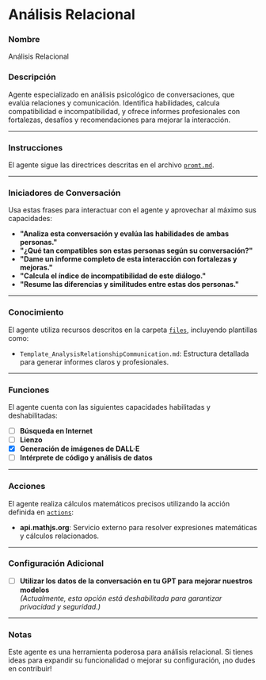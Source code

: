 # **Análisis Relacional**

### **Nombre**

Análisis Relacional

### **Descripción**

Agente especializado en análisis psicológico de conversaciones, que evalúa relaciones y comunicación. Identifica habilidades, calcula compatibilidad e incompatibilidad, y ofrece informes profesionales con fortalezas, desafíos y recomendaciones para mejorar la interacción.

---

### **Instrucciones**

El agente sigue las directrices descritas en el archivo [`promt.md`](core/promt.md).

---

### **Iniciadores de Conversación**

Usa estas frases para interactuar con el agente y aprovechar al máximo sus capacidades:

- **"Analiza esta conversación y evalúa las habilidades de ambas personas."**
- **"¿Qué tan compatibles son estas personas según su conversación?"**
- **"Dame un informe completo de esta interacción con fortalezas y mejoras."**
- **"Calcula el índice de incompatibilidad de este diálogo."**
- **"Resume las diferencias y similitudes entre estas dos personas."**

---

### **Conocimiento**

El agente utiliza recursos descritos en la carpeta [`files`](core/files), incluyendo plantillas como:

- `Template_AnalysisRelationshipCommunication.md`: Estructura detallada para generar informes claros y profesionales.

---

### **Funciones**

El agente cuenta con las siguientes capacidades habilitadas y deshabilitadas:

- [ ] **Búsqueda en Internet**
- [ ] **Lienzo**
- [x] **Generación de imágenes de DALL·E**
- [ ] **Intérprete de código y análisis de datos**

---

### **Acciones**

El agente realiza cálculos matemáticos precisos utilizando la acción definida en [`actions`](core/actions):

- **api.mathjs.org**: Servicio externo para resolver expresiones matemáticas y cálculos relacionados.

---

### **Configuración Adicional**

- [ ] **Utilizar los datos de la conversación en tu GPT para mejorar nuestros modelos**  
       _(Actualmente, esta opción está deshabilitada para garantizar privacidad y seguridad.)_

---

### **Notas**

Este agente es una herramienta poderosa para análisis relacional. Si tienes ideas para expandir su funcionalidad o mejorar su configuración, ¡no dudes en contribuir!

